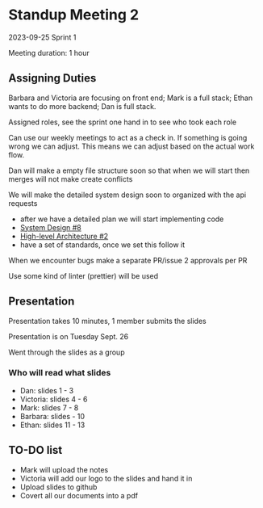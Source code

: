 # Standup Meeting 2

2023-09-25
Sprint 1

Meeting duration: 1 hour

## Assigning Duties

Barbara and Victoria are focusing on front end;
Mark is a full stack;
Ethan wants to do more backend;
Dan is full stack.

Assigned roles, see the sprint one hand in to see who took each role

Can use our weekly meetings to act as a check in. If something is going wrong we can adjust.
This means we can adjust based on the actual work flow.

Dan will make a empty file structure soon so that when we will start then merges will not make create conflicts

We will make the detailed system design soon to organized with the api requests

- after we have a detailed plan we will start implementing code
- [System Design #8](https://github.com/BarbzCodez/Spendr/issues/8)
- [High-level Architecture #2](https://github.com/BarbzCodez/Spendr/issues/2)
- have a set of standards, once we set this follow it

When we encounter bugs make a separate PR/issue
2 approvals per PR

Use some kind of linter (prettier) will be used

## Presentation

Presentation takes 10 minutes, 1 member submits the slides

Presentation is on Tuesday Sept. 26

Went through the slides as a group

### Who will read what slides

- Dan: slides 1 - 3
- Victoria: slides 4 - 6
- Mark: slides 7 - 8
- Barbara: slides  - 10
- Ethan: slides 11 - 13

## TO-DO list

- Mark will upload the notes
- Victoria will add our logo to the slides and hand it in
- Upload slides to github
- Covert all our documents into a pdf
